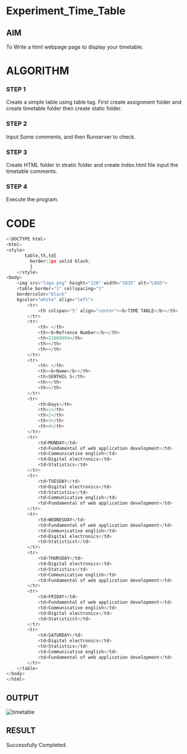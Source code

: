# Experiment_Time_Table

## AIM
To Write a html webpage page to display your timetable.

# ALGORITHM
### STEP 1
Create a simple table using table tag. First create assignment folder and create timetable folder then create static folder.
### STEP 2
Input Some comments, and then Runserver to check.
### STEP 3
Create HTML folder in stratic folder and create index.html file input the timetable comments.
### STEP 4
Execute the program.

# CODE
``` python
<!DOCTYPE html>
<html>
<style> 
       table,th,td{
         border:1px solid black;
         }
    </style>
<body>
    <img src="logo.png" height="120" width="1035" alt="LOGO">
    <table border="1" cellspacing="1"
    bordercolor="black" 
    bgcolor="white" align="left">
        <tr>
            <th colspan="5" align="center"><b>TIME TABLE</b></th>
        </tr>
        <tr>
            <th> </th>
            <th><b>Refrence Number</b></th>
            <th>22009094</th>
            <th></th>
            <th></th>
        </tr>
        <tr>
            <th> </th>
            <th><b>Name</b></th>
            <th>SENTHIL S</th>
            <th></th>
            <th></th>
        </tr>
        <tr>
            <th>Days</th>
            <th>1</th>
            <th>2</th>
            <th>3</th>
            <th>4</th>
        </tr>
        <tr>
            <td>MONDAY</td>
            <td>Fundamental of web application development</td>
            <td>Communicative english</td>
            <td>Digital electronics</td>
            <td>Statistics</td>
        </tr>
        <tr>
            <td>TUESDAY</td>
            <td>Digital electronics</td>
            <td>Statistics</td>
            <td>Communicative english</td>
            <td>Fundamental of web application development</td>
        </tr>
        <tr>
            <td>WEDNESDAY</td>
            <td>Fundamental of web application development</td>
            <td>Communicative english</td>
            <td>Digital electronics</td>
            <td>Statisticst</td>
        </tr>
        <tr>
            <td>THURSDAY</td>
            <td>Digital electronics</td>
            <td>Statistics</td>
            <td>Communicative english</td>
            <td>Fundamental of web application development</td>
        </tr>
        <tr>
            <td>FRIDAY</td>
            <td>Fundamental of web application development</td>
            <td>Communicative english</td>
            <td>Digital electronics</td>
            <td>Statisticst</td>
        </tr>
        <tr>
            <td>SATURDAY</td>
            <td>Digital electronics</td>
            <td>Statistics</td>
            <td>Communicative english</td>
            <td>Fundamental of web application development</td>
        </tr>
    </table>
</body>
</html>
```
## OUTPUT
![timetable](https://user-images.githubusercontent.com/121471306/215129787-f418e85c-fd5a-4d44-bbac-995be1dfd413.png)


## RESULT
Successfully Completed.
